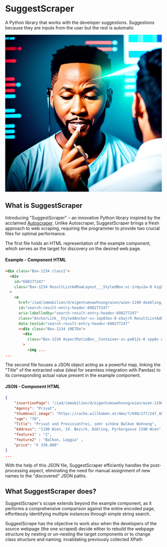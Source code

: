 # SuggestScraper
A Python library that works with the developer suggestions. Suggestions because they are inputs from the user but the rest is automatic

![Alt text](asset/suggestScraper.jpg)

## What is SuggestScraper
Introducing "SuggestScraper" – an innovative Python library inspired by the acclaimed [Autoscraper](https://github.com/alirezamika/autoscraper). Unlike Autoscraper, SuggestScraper brings a fresh approach to web scraping, requiring the programmer to provide two crucial files for optimal performance. 

The first file holds an HTML representation of the example component, which serves as the target for discovery on the desired web page. 

#### Example - Component HTML
```html
<div class="Box-1234 class1">
  <div
    id="698277247"
    class="Box-1234 ResultListAdRowLayout___StyledBox-sc-1rmys2w-0 kzgkLz bwfFNS"
  >
    <a
      href="/iad/immobilien/d/eigentumswohnung/wien/wien-1190-doebling/privat-und-provisionfrei-sehr-schoene-balkon-wohnung-698277247/"
      id="search-result-entry-header-698277247"
      aria-labelledby="search-result-entry-header-698277247"
      class="AnchorLink__StyledAnchor-sc-1ep83ox-0 eSwjrX ResultListAdRowLayout___StyledClientRoutingAnchorLink-sc-1rmys2w-1 bSvKBv"
      data-testid="search-result-entry-header-698277247"
      ><div class="Box-1234 iRETEm">
        <div
          class="Box-1234 AspectRatioBox__Container-sc-pw812s-0 vppAv dSwaIP"
        >
          <img ...
...
```

The second file houses a JSON object acting as a powerful map, linking the "Title" of the extracted value (ideal for seamless integration with Pandas) to its corresponding actual value present in the example component.

#### JSON - Component HTML
```JSON
{    
    "insertionPage": "/iad/immobilien/d/eigentumswohnung/wien/wien-1190-doebling/privat-und-provisionfrei-sehr-schoene-balkon-wohnung-698277247/",
    "Agency": "Privat",
    "thumbnail_image": "https://cache.willhaben.at/mmo/7/698/277/247_40030140_hoved.jpg",
    "sqm": "70",
    "Title": "Privat und Provisionfrei, sehr schöne Balkon Wohnung",
    "Address": "1190 Wien, 19. Bezirk, Döbling, Pyrkergasse 1190 Wien",
    "feature1" : "2",
    "feature2" : "Balkon, Loggia" ,   
    "price": "€ 330.000"
}
...        
```

With the help of this JSON file, SuggestScraper efficiently handles the post-processing aspect, eliminating the need for manual assignment of new names to the "discovered" JSON paths. 

## What SuggestScraper does?
SuggestScraper's scope extends beyond the example component, as it performs a comprehensive comparison against the entire encoded page, effortlessly identifying multiple instances through simple string search. 

SuggestScrape has the objective to work also when the developers of the source webpage (the one scraped) decide either to rebuild the webpage structure by nesting or un-nesting the target components or to change class structure and naming; invalidating previously collected XPath 

